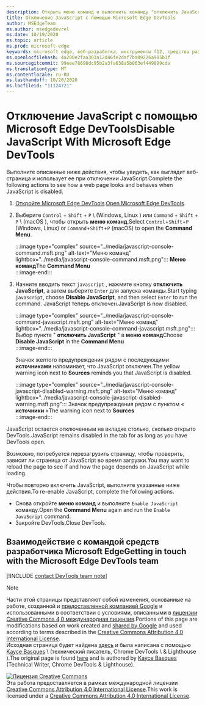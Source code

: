 ```yaml
---
description: Открыть меню команд и выполнить команду "отключить JavaScript".
title: Отключение JavaScript с помощью Microsoft Edge DevTools
author: MSEdgeTeam
ms.author: msedgedevrel
ms.date: 10/19/2020
ms.topic: article
ms.prod: microsoft-edge
keywords: microsoft edge, веб-разработка, инструменты f12, средства разработчика
ms.openlocfilehash: 4a200e2faa303a12d46fe2daf7ba89226a985b1f
ms.sourcegitcommit: 99eee78698dc95b2a3fa638a5b063ef449899cda
ms.translationtype: MT
ms.contentlocale: ru-RU
ms.lasthandoff: 10/20/2020
ms.locfileid: "11124721"
---
```

<!-- Copyright Kayce Basques 

   Licensed under the Apache License, Version 2.0 (the "License");
   you may not use this file except in compliance with the License.
   You may obtain a copy of the License at

       https://www.apache.org/licenses/LICENSE-2.0

   Unless required by applicable law or agreed to in writing, software
   distributed under the License is distributed on an "AS IS" BASIS,
   WITHOUT WARRANTIES OR CONDITIONS OF ANY KIND, either express or implied.
   See the License for the specific language governing permissions and
   limitations under the License.  -->

# <span data-ttu-id="b73f4-104">Отключение JavaScript с помощью Microsoft Edge DevTools</span><span class="sxs-lookup"><span data-stu-id="b73f4-104">Disable JavaScript With Microsoft Edge DevTools</span></span>  

<span data-ttu-id="b73f4-105">Выполните описанные ниже действия, чтобы увидеть, как выглядит веб-страница и использует ее при отключении JavaScript.</span><span class="sxs-lookup"><span data-stu-id="b73f4-105">Complete the following actions to see how a web page looks and behaves when JavaScript is disabled.</span></span>  

1.  <span data-ttu-id="b73f4-106">[Откройте Microsoft Edge DevTools][DevToolsOpen].</span><span class="sxs-lookup"><span data-stu-id="b73f4-106">[Open Microsoft Edge DevTools][DevToolsOpen].</span></span>  
1.  <span data-ttu-id="b73f4-107">Выберите `Control` + `Shift` + `P` \ (Windows, Linux \) или `Command` + `Shift` + `P` \ (macOS \), чтобы открыть **меню команд**.</span><span class="sxs-lookup"><span data-stu-id="b73f4-107">Select `Control`+`Shift`+`P` \(Windows, Linux\) or `Command`+`Shift`+`P` \(macOS\) to open the **Command Menu**.</span></span>  
    
    :::image type="complex" source="../media/javascript-console-command.msft.png" alt-text="Меню команд" lightbox="../media/javascript-console-command.msft.png":::
       <span data-ttu-id="b73f4-109">**Меню команд**</span><span class="sxs-lookup"><span data-stu-id="b73f4-109">The **Command Menu**</span></span>  
    :::image-end:::  
    
1.  <span data-ttu-id="b73f4-110">Начните вводить текст `javascript` , нажмите кнопку **отключить JavaScript**, а затем выберите `Enter` для запуска команды.</span><span class="sxs-lookup"><span data-stu-id="b73f4-110">Start typing `javascript`, choose **Disable JavaScript**, and then select `Enter` to run the command.</span></span>  <span data-ttu-id="b73f4-111">JavaScript теперь отключен.</span><span class="sxs-lookup"><span data-stu-id="b73f4-111">JavaScript is now disabled.</span></span>  
    
    :::image type="complex" source="../media/javascript-console-command-javascript.msft.png" alt-text="Меню команд" lightbox="../media/javascript-console-command-javascript.msft.png":::
       <span data-ttu-id="b73f4-113">Выбор пункта " **отключить JavaScript** " в **меню команд**</span><span class="sxs-lookup"><span data-stu-id="b73f4-113">Choose **Disable JavaScript** in the **Command Menu**</span></span>  
    :::image-end:::  
    
    <span data-ttu-id="b73f4-114">Значок желтого предупреждения рядом с последующими **источниками** напоминает, что JavaScript отключен.</span><span class="sxs-lookup"><span data-stu-id="b73f4-114">The yellow warning icon next to **Sources** reminds you that JavaScript is disabled.</span></span>  
    
    :::image type="complex" source="../media/javascript-console-javascript-disabled-warning.msft.png" alt-text="Меню команд" lightbox="../media/javascript-console-javascript-disabled-warning.msft.png":::
       <span data-ttu-id="b73f4-116">Значок предупреждения рядом с пунктом « **источники** »</span><span class="sxs-lookup"><span data-stu-id="b73f4-116">The warning icon next to **Sources**</span></span>  
    :::image-end:::  
    
<span data-ttu-id="b73f4-117">JavaScript остается отключенным на вкладке столько, сколько открыто DevTools.</span><span class="sxs-lookup"><span data-stu-id="b73f4-117">JavaScript remains disabled in the tab for as long as you have DevTools open.</span></span>  

<span data-ttu-id="b73f4-118">Возможно, потребуется перезагрузить страницу, чтобы проверить, зависит ли страница от JavaScript во время загрузки.</span><span class="sxs-lookup"><span data-stu-id="b73f4-118">You may want to reload the page to see if and how the page depends on JavaScript while loading.</span></span>  

<span data-ttu-id="b73f4-119">Чтобы повторно включить JavaScript, выполните указанные ниже действия.</span><span class="sxs-lookup"><span data-stu-id="b73f4-119">To re-enable JavaScript, complete the following actions.</span></span>  

*   <span data-ttu-id="b73f4-120">Снова откройте **меню команд** и выполните `Enable JavaScript` команду.</span><span class="sxs-lookup"><span data-stu-id="b73f4-120">Open the **Command Menu** again and run the `Enable JavaScript` command.</span></span>  
*   <span data-ttu-id="b73f4-121">Закройте DevTools.</span><span class="sxs-lookup"><span data-stu-id="b73f4-121">Close DevTools.</span></span>  

## <span data-ttu-id="b73f4-122">Взаимодействие с командой средств разработчика Microsoft Edge</span><span class="sxs-lookup"><span data-stu-id="b73f4-122">Getting in touch with the Microsoft Edge DevTools team</span></span>  

[!INCLUDE [contact DevTools team note](../includes/contact-devtools-team-note.md)]  

<!-- links -->  

[DevToolsOpen]: ../open.md "Открыть Microsoft Edge DevTools | Документы Microsoft"  

> [!NOTE]
> <span data-ttu-id="b73f4-124">Части этой страницы представляют собой изменения, основанные на работе, созданной и [предоставленной компанией Google][GoogleSitePolicies] и использованными в соответствии с условиями, описанными в [лицензии Creative Commons 4,0 международная лицензия][CCA4IL].</span><span class="sxs-lookup"><span data-stu-id="b73f4-124">Portions of this page are modifications based on work created and [shared by Google][GoogleSitePolicies] and used according to terms described in the [Creative Commons Attribution 4.0 International License][CCA4IL].</span></span>  
> <span data-ttu-id="b73f4-125">Исходная страница будет найдена [здесь](https://developers.google.com/web/tools/chrome-devtools/javascript/disable) и была написана с помощью [Kayce Basques][KayceBasques] \ (технический писатель, Chrome DevTools \ & Lighthouse \).</span><span class="sxs-lookup"><span data-stu-id="b73f4-125">The original page is found [here](https://developers.google.com/web/tools/chrome-devtools/javascript/disable) and is authored by [Kayce Basques][KayceBasques] \(Technical Writer, Chrome DevTools \& Lighthouse\).</span></span>  

[![Лицензия Creative Commons][CCby4Image]][CCA4IL]  
<span data-ttu-id="b73f4-127">Эта работа предоставляется в рамках международной лицензии [Creative Commons Attribution 4.0 International License][CCA4IL].</span><span class="sxs-lookup"><span data-stu-id="b73f4-127">This work is licensed under a [Creative Commons Attribution 4.0 International License][CCA4IL].</span></span>  

[CCA4IL]: https://creativecommons.org/licenses/by/4.0  
[CCby4Image]: https://i.creativecommons.org/l/by/4.0/88x31.png  
[GoogleSitePolicies]: https://developers.google.com/terms/site-policies  
[KayceBasques]: https://developers.google.com/web/resources/contributors/kaycebasques  
